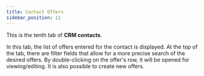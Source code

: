 ```yaml
---
title: Contact Offers 
sidebar_position: 11
---
```


This is the tenth tab of **CRM contacts**.

In this tab, the list of offers entered for the contact is displayed. At the top of the tab, there are filter fields that allow for a more precise search of the desired offers. By double-clicking on the offer's row, it will be opened for viewing/editing. It is also possible to create new offers.